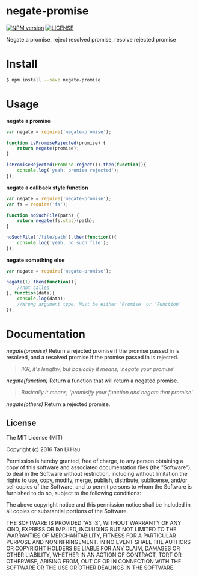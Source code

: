 # negate-promise

[![NPM version](https://img.shields.io/npm/v/negate-promise.svg?style=flat-square)](https://npmjs.org/package/negate-promise)
[![LICENSE](http://img.shields.io/npm/l/api-error-handler.svg?style=flat-square)](LICENSE)

Negate a promise, reject resolved promise, resolve rejected promise

# Install

```sh
$ npm install --save negate-promise
```

# Usage

**negate a promise**

```javascript
var negate = require('negate-promise');

function isPromiseRejected(promise) {
	return negate(promise);
}

isPromiseRejected(Promise.reject()).then(function(){
    console.log('yeah, promise rejected');
});
```

**negate a callback style function**

```javascript
var negate = require('negate-promise');
var fs = require('fs');

function noSuchFile(path) {
	return negate(fs.stat)(path);
}

noSuchFile('/file/path').then(function(){
    console.log('yeah, no such file');
});
```

**negate something else**

```javascript
var negate = require('negate-promise');

negate(1).then(function(){
	//not called
}, function(data){
	console.log(data);
	//Wrong argument type. Must be either 'Promise' or 'Function'
});
```

# Documentation

*negate(promise)*
Return a rejected promise if the promise passed in is resolved, and a resolved promise if the promise passed in is rejected.
> *IKR, it's lengthy, but basically it means, 'negate your promise'*

*negate(function)*
Return a function that will return a negated promise.
> *Basically it means, 'promisify your function and negate that promise'*

*negate(others)*
Return a rejected promise.


## License

The MIT License (MIT)

Copyright (c) 2016 Tan Li Hau

Permission is hereby granted, free of charge, to any person obtaining a copy
of this software and associated documentation files (the "Software"), to deal
in the Software without restriction, including without limitation the rights
to use, copy, modify, merge, publish, distribute, sublicense, and/or sell
copies of the Software, and to permit persons to whom the Software is
furnished to do so, subject to the following conditions:

The above copyright notice and this permission notice shall be included in all
copies or substantial portions of the Software.

THE SOFTWARE IS PROVIDED "AS IS", WITHOUT WARRANTY OF ANY KIND, EXPRESS OR
IMPLIED, INCLUDING BUT NOT LIMITED TO THE WARRANTIES OF MERCHANTABILITY,
FITNESS FOR A PARTICULAR PURPOSE AND NONINFRINGEMENT. IN NO EVENT SHALL THE
AUTHORS OR COPYRIGHT HOLDERS BE LIABLE FOR ANY CLAIM, DAMAGES OR OTHER
LIABILITY, WHETHER IN AN ACTION OF CONTRACT, TORT OR OTHERWISE, ARISING FROM,
OUT OF OR IN CONNECTION WITH THE SOFTWARE OR THE USE OR OTHER DEALINGS IN THE
SOFTWARE.
